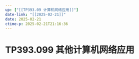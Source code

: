 ```yaml
---
up: ["[[TP393.09 计算机网络应用]]"]
date-link: "[[2025-02-21]]"
date: 2025-02-21
ctime-p: 2025-02-21T21:16:36
---
```


# TP393.099 其他计算机网络应用
